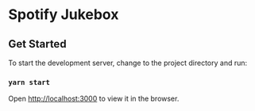 # Spotify Jukebox
## Get Started

To start the development server, change to the project directory and run:
### `yarn start`
Open [http://localhost:3000](http://localhost:3000) to view it in the browser.
